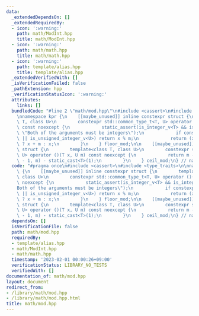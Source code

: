 ```yaml
---
data:
  _extendedDependsOn: []
  _extendedRequiredBy:
  - icon: ':warning:'
    path: math/ModInt.hpp
    title: math/ModInt.hpp
  - icon: ':warning:'
    path: math/math.hpp
    title: math/math.hpp
  - icon: ':warning:'
    path: template/alias.hpp
    title: template/alias.hpp
  _extendedVerifiedWith: []
  _isVerificationFailed: false
  _pathExtension: hpp
  _verificationStatusIcon: ':warning:'
  attributes:
    links: []
  bundledCode: "#line 2 \"math/mod.hpp\"\n#include <cassert>\n#include <type_traits>\n\
    \nnamespace kpr {\n    [[maybe_unused]] inline constexpr struct {\n        template<class\
    \ T, class U>\n        constexpr std::common_type_t<T, U> operator ()(T x, U m)\
    \ const noexcept {\n            static_assert(is_integer_v<T> && is_integer_v<U>,\
    \ \"Both of the arguments must be integers\");\n            if constexpr (is_unsigned_integer_v<T>\
    \ || is_unsigned_integer_v<U>) return x % m;\n            return (x %= m) < 0\
    \ ? x + m : x;\n        }\n    } floor_mod;\n\n    [[maybe_unused]] inline constexpr\
    \ struct {\n        template<class T, class U>\n        constexpr std::common_type_t<T,\
    \ U> operator ()(T x, U m) const noexcept {\n            return m - floor_mod(x\
    \ - 1, m) - static_cast<T>(1);\n        }\n    } ceil_mod;\n} // namespace kpr\n"
  code: "#pragma once\n#include <cassert>\n#include <type_traits>\n\nnamespace kpr\
    \ {\n    [[maybe_unused]] inline constexpr struct {\n        template<class T,\
    \ class U>\n        constexpr std::common_type_t<T, U> operator ()(T x, U m) const\
    \ noexcept {\n            static_assert(is_integer_v<T> && is_integer_v<U>, \"\
    Both of the arguments must be integers\");\n            if constexpr (is_unsigned_integer_v<T>\
    \ || is_unsigned_integer_v<U>) return x % m;\n            return (x %= m) < 0\
    \ ? x + m : x;\n        }\n    } floor_mod;\n\n    [[maybe_unused]] inline constexpr\
    \ struct {\n        template<class T, class U>\n        constexpr std::common_type_t<T,\
    \ U> operator ()(T x, U m) const noexcept {\n            return m - floor_mod(x\
    \ - 1, m) - static_cast<T>(1);\n        }\n    } ceil_mod;\n} // namespace kpr\n"
  dependsOn: []
  isVerificationFile: false
  path: math/mod.hpp
  requiredBy:
  - template/alias.hpp
  - math/ModInt.hpp
  - math/math.hpp
  timestamp: '2023-02-01 00:00:26+09:00'
  verificationStatus: LIBRARY_NO_TESTS
  verifiedWith: []
documentation_of: math/mod.hpp
layout: document
redirect_from:
- /library/math/mod.hpp
- /library/math/mod.hpp.html
title: math/mod.hpp
---
```

